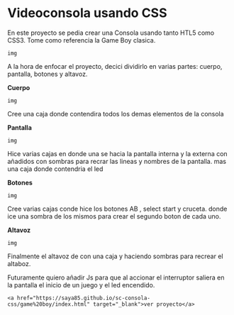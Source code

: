 # Videoconsola usando CSS


En este proyecto se pedia crear una Consola usando tanto HTL5 como CSS3. 
Tome como referencia la Game Boy clasica.

    img

A la hora de enfocar el proyecto, decici dividirlo en varias partes: cuerpo, pantalla, botones y altavoz.

**Cuerpo**
    
    img

Cree una caja donde contendira todos los demas elementos de la consola

   

**Pantalla**
    
    img

 Hice varias cajas en donde una se hacia la pantalla interna y la externa con añadidos con sombras para recrar las lineas y nombres de la pantalla.
 mas una caja donde contendria el led 

    

**Botones**
    
    img

Cree varias cajas conde hice los botones AB , select start y cruceta.
donde ice una sombra de los mismos para crear el segundo boton de cada uno.
   
**Altavoz**
    
    img
 
 Finalmente el altavoz de con una caja y haciendo sombras para recrear el altaboz.

     
Futuramente quiero añadir Js para que al accionar el interruptor saliera en la pantalla el inicio de un juego y el led encendido.


    <a href="https://saya85.github.io/sc-consola-css/game%20boy/index.html" target="_blank">ver proyecto</a>

